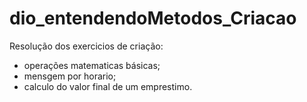 # dio_entendendoMetodos_Criacao

Resolução dos exercicios de criação:
* operações matematicas básicas;
* mensgem por horario;
* calculo do valor final de um emprestimo.
